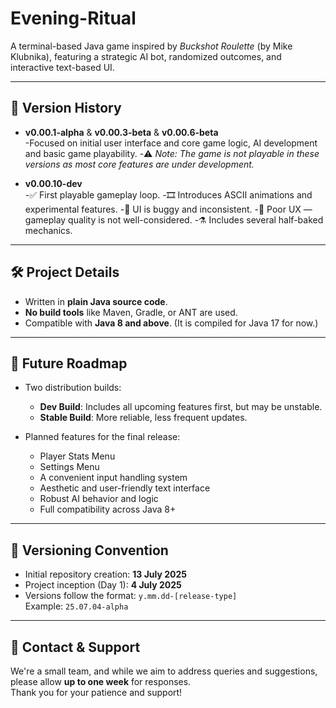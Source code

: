 # Evening-Ritual  
A terminal-based Java game inspired by *Buckshot Roulette* (by Mike Klubnika), featuring a strategic AI bot, randomized outcomes, and interactive text-based UI.

---

## 📜 Version History

- **v0.00.1-alpha** & **v0.00.3-beta** & **v0.00.6-beta**  
  -Focused on initial user interface and core game logic, AI development and basic game playability. 
  -⚠️ *Note: The game is not playable in these versions as most core features are under development.*

- **v0.00.10-dev**  
  -✅ First playable gameplay loop.
  -🎞️ Introduces ASCII animations and experimental features.
  -🐛 UI is buggy and inconsistent.
  -🤕 Poor UX — gameplay quality is not well-considered.
  -⚗️ Includes several half-baked mechanics.
   

---

## 🛠 Project Details

- Written in **plain Java source code**.
- **No build tools** like Maven, Gradle, or ANT are used.
- Compatible with **Java 8 and above**. (It is compiled for Java 17 for now.)

---

## 🔮 Future Roadmap

- Two distribution builds:
  - **Dev Build**: Includes all upcoming features first, but may be unstable.
  - **Stable Build**: More reliable, less frequent updates.
  
- Planned features for the final release:
  - Player Stats Menu
  - Settings Menu
  - A convenient input handling system
  - Aesthetic and user-friendly text interface
  - Robust AI behavior and logic
  - Full compatibility across Java 8+

---

## 📆 Versioning Convention

- Initial repository creation: **13 July 2025**
- Project inception (Day 1): **4 July 2025**
- Versions follow the format: `y.mm.dd-[release-type]`  
  Example: `25.07.04-alpha`

---

## 📣 Contact & Support

We're a small team, and while we aim to address queries and suggestions, please allow **up to one week** for responses.  
Thank you for your patience and support!
